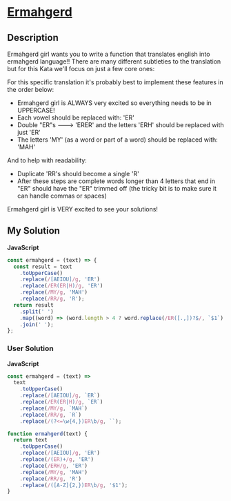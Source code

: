 # [Ermahgerd](https://www.codewars.com/kata/5660c1e9fae768c3b50000a6)

## Description

Ermahgerd girl wants you to write a function that translates english into ermahgerd language!! There are many different subtleties to the translation but for this Kata we'll focus on just a few core ones:

For this specific translation it's probably best to implement these features in the order below:

- Ermahgerd girl is ALWAYS very excited so everything needs to be in UPPERCASE!
- Each vowel should be replaced with: 'ER'
- Double "ER"s ---> 'ERER' and the letters 'ERH' should be replaced with just 'ER'
- The letters 'MY' (as a word or part of a word) should be replaced with: 'MAH'

And to help with readability:

- Duplicate 'RR's should become a single 'R'
- After these steps are complete words longer than 4 letters that end in "ER" should have the "ER" trimmed off (the tricky bit is to make sure it can handle commas or spaces)

Ermahgerd girl is VERY excited to see your solutions!

## My Solution

**JavaScript**

```js
const ermahgerd = (text) => {
  const result = text
    .toUpperCase()
    .replace(/[AEIOU]/g, 'ER')
    .replace(/ER(ER|H)/g, 'ER')
    .replace(/MY/g, 'MAH')
    .replace(/RR/g, 'R');
  return result
    .split(' ')
    .map((word) => (word.length > 4 ? word.replace(/ER([.,])?$/, `$1`) : word))
    .join(' ');
};
```

### User Solution

**JavaScript**

```js
const ermahgerd = (text) =>
  text
    .toUpperCase()
    .replace(/[AEIOU]/g, `ER`)
    .replace(/ER(ER|H)/g, `ER`)
    .replace(/MY/g, `MAH`)
    .replace(/RR/g, `R`)
    .replace(/(?<=\w{4,})ER\b/g, ``);
```

```js
function ermahgerd(text) {
  return text
    .toUpperCase()
    .replace(/[AEIOU]/g, 'ER')
    .replace(/(ER)+/g, 'ER')
    .replace(/ERH/g, 'ER')
    .replace(/MY/g, 'MAH')
    .replace(/RR/g, 'R')
    .replace(/([A-Z]{2,})ER\b/g, '$1');
}
```
